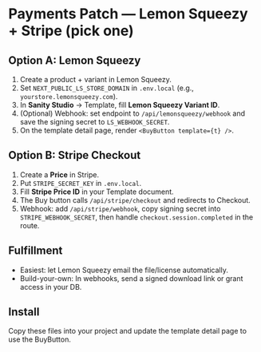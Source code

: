 # Payments Patch — Lemon Squeezy + Stripe (pick one)

## Option A: Lemon Squeezy
1. Create a product + variant in Lemon Squeezy.
2. Set `NEXT_PUBLIC_LS_STORE_DOMAIN` in `.env.local` (e.g., `yourstore.lemonsqueezy.com`).
3. In **Sanity Studio** → Template, fill **Lemon Squeezy Variant ID**.
4. (Optional) Webhook: set endpoint to `/api/lemonsqueezy/webhook` and save the signing secret to `LS_WEBHOOK_SECRET`.
5. On the template detail page, render `<BuyButton template={t} />`.

## Option B: Stripe Checkout
1. Create a **Price** in Stripe.
2. Put `STRIPE_SECRET_KEY` in `.env.local`.
3. Fill **Stripe Price ID** in your Template document.
4. The Buy button calls `/api/stripe/checkout` and redirects to Checkout.
5. Webhook: add `/api/stripe/webhook`, copy signing secret into `STRIPE_WEBHOOK_SECRET`, then handle `checkout.session.completed` in the route.

## Fulfillment
- Easiest: let Lemon Squeezy email the file/license automatically.
- Build-your-own: In webhooks, send a signed download link or grant access in your DB.

## Install
Copy these files into your project and update the template detail page to use the BuyButton.
